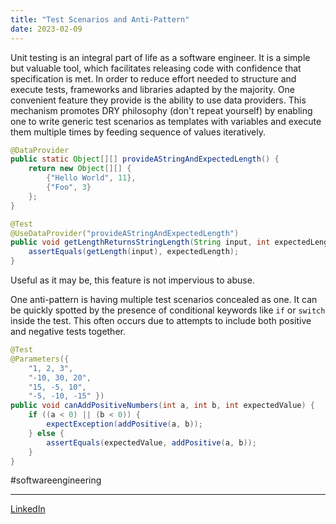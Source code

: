```yaml
---
title: "Test Scenarios and Anti-Pattern"
date: 2023-02-09
---
```


Unit testing is an integral part of life as a software engineer. It is a simple but valuable tool, which facilitates releasing code with confidence that specification is met. In order to reduce effort needed to structure and execute tests, frameworks and libraries adapted by the majority. One convenient feature they provide is the ability to use data providers. This mechanism promotes DRY philosophy (don't repeat yourself) by enabling one to write generic test scenarios as templates with variables and execute them multiple times by feeding sequence of values iteratively.

```java
@DataProvider
public static Object[][] provideAStringAndExpectedLength() {
    return new Object[][] {
        {"Hello World", 11},
        {"Foo", 3}
    };
}

@Test
@UseDataProvider("provideAStringAndExpectedLength")
public void getLengthReturnsStringLength(String input, int expectedLength) {
    assertEquals(getLength(input), expectedLength);
}
```

Useful as it may be, this feature is not impervious to abuse.

One anti-pattern is having multiple test scenarios concealed as one. It can be quickly spotted by the presence of conditional keywords like `if` or `switch` inside the test. This often occurs due to attempts to include both positive and negative tests together. 

```java
@Test
@Parameters({ 
	"1, 2, 3", 
	"-10, 30, 20", 
	"15, -5, 10", 
	"-5, -10, -15" })
public void canAddPositiveNumbers(int a, int b, int expectedValue) {
	if ((a < 0) || (b < 0)) {
		expectException(addPositive(a, b));
	} else {
		assertEquals(expectedValue, addPositive(a, b));
	}
}
```

#softwareengineering

---
[LinkedIn](https://www.linkedin.com/feed/update/urn:li:share:7029503376161718272/)